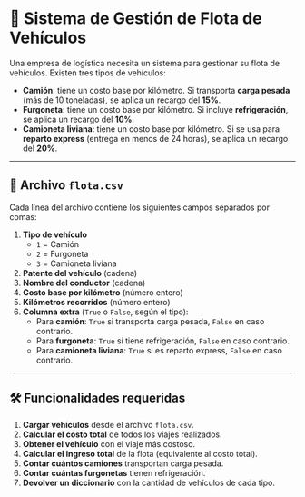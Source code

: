 # 🚚 Sistema de Gestión de Flota de Vehículos

Una empresa de logística necesita un sistema para gestionar su flota de vehículos. Existen tres tipos de vehículos:

- **Camión**: tiene un costo base por kilómetro. Si transporta **carga pesada** (más de 10 toneladas), se aplica un recargo del **15%**.
- **Furgoneta**: tiene un costo base por kilómetro. Si incluye **refrigeración**, se aplica un recargo del **10%**.
- **Camioneta liviana**: tiene un costo base por kilómetro. Si se usa para **reparto express** (entrega en menos de 24 horas), se aplica un recargo del **20%**.

---

## 📄 Archivo `flota.csv`

Cada línea del archivo contiene los siguientes campos separados por comas:

1. **Tipo de vehículo**
   - `1` = Camión
   - `2` = Furgoneta
   - `3` = Camioneta liviana
2. **Patente del vehículo** (cadena)
3. **Nombre del conductor** (cadena)
4. **Costo base por kilómetro** (número entero)
5. **Kilómetros recorridos** (número entero)
6. **Columna extra** (`True` o `False`, según el tipo):
   - Para **camión**: `True` si transporta carga pesada, `False` en caso contrario.
   - Para **furgoneta**: `True` si tiene refrigeración, `False` en caso contrario.
   - Para **camioneta liviana**: `True` si es reparto express, `False` en caso contrario.

---

## 🛠️ Funcionalidades requeridas

1. **Cargar vehículos** desde el archivo `flota.csv`.
2. **Calcular el costo total** de todos los viajes realizados.
3. **Obtener el vehículo** con el viaje más costoso.
4. **Calcular el ingreso total** de la flota (equivalente al costo total).
5. **Contar cuántos camiones** transportan carga pesada.
6. **Contar cuántas furgonetas** tienen refrigeración.
7. **Devolver un diccionario** con la cantidad de vehículos de cada tipo.
